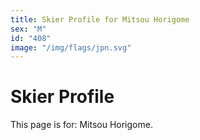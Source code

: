```yaml
---
title: Skier Profile for Mitsou Horigome
sex: "M"
id: "408"
image: "/img/flags/jpn.svg" 
---
```


# Skier Profile

This page is for: Mitsou Horigome.
    